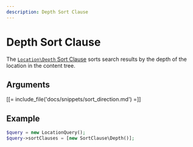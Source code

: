 ```yaml
---
description: Depth Sort Clause
---
```


# Depth Sort Clause

The [`Location\Depth` Sort Clause](/api/php_api/php_api_reference/classes/Ibexa-Contracts-Core-Repository-Values-Content-Query-SortClause-Location-Depth.html) sorts search results by the depth of the location in the content tree.

## Arguments

[[= include_file('docs/snippets/sort_direction.md') =]]

## Example

``` php
$query = new LocationQuery();
$query->sortClauses = [new SortClause\Depth()];
```
